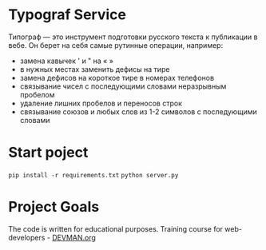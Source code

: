 # Typograf Service

Типограф — это инструмент подготовки русского текста к публикации в вебе. Он берет на себя самые рутинные операции, например:

  - замена кавычек ' и " на « »
  - в нужных местах заменить дефисы на тире
  - замена дефисов на короткое тире в номерах телефонов
  - связывание чисел с последующими словами неразрывным пробелом
  - удаление лишних пробелов и переносов строк
  - связывание союзов и любых слов из 1-2 символов с последующими словами

# Start poject

   `pip install -r requirements.txt`
   `python server.py`

# Project Goals

The code is written for educational purposes. Training course for web-developers - [DEVMAN.org](https://devman.org)
